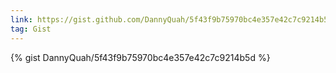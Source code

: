 ```yaml
---
link: https://gist.github.com/DannyQuah/5f43f9b75970bc4e357e42c7c9214b5d
tag: Gist
---
```

{% gist DannyQuah/5f43f9b75970bc4e357e42c7c9214b5d %}
